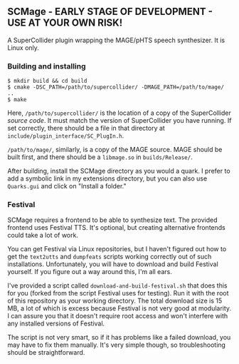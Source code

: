 ## SCMage - EARLY STAGE OF DEVELOPMENT - USE AT YOUR OWN RISK! ##

A SuperCollider plugin wrapping the MAGE/pHTS speech synthesizer. It is Linux only.

### Building and installing ###

    $ mkdir build && cd build
    $ cmake -DSC_PATH=/path/to/supercollider/ -DMAGE_PATH=/path/to/mage/ ..
    $ make

Here, `/path/to/supercollider/` is the location of a copy of the SuperCollider *source code*. It must match the version of SuperCollider you have running. If set correctly, there should be a file in that directory at `include/plugin_interface/SC_PlugIn.h`.

`/path/to/mage/`, similarly, is a copy of the MAGE source. MAGE should be built first, and there should be a `libmage.so` in `builds/Release/`.

After building, install the SCMage directory as you would a quark. I prefer to add a symbolic link in my extensions directory, but you can also use `Quarks.gui` and click on "Install a folder."

### Festival ###

SCMage requires a frontend to be able to synthesize text. The provided frontend uses Festival TTS. It's optional, but creating alternative frontends could take a lot of work.

You can get Festival via Linux repositories, but I haven't figured out how to get the `text2utts` and `dumpfeats` scripts working correctly out of such installations. Unfortunately, you will have to download and build Festival yourself. If you figure out a way around this, I'm all ears.

I've provided a script called `download-and-build-festival.sh` that does this for you (forked from the script Festival uses for testing). Run it with the root of this repository as your working directory. The total download size is 15 MB, a lot of which is excess because Festival is not very good at modularity. I can assure you that it doesn't require root access and won't interfere with any installed versions of Festival.

The script is not very smart, so if it has problems like a failed download, you may have to fix them manually. It's very simple though, so troubleshooting should be straightforward.

